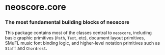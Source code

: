 # neoscore.core

### The most fundamental building blocks of neoscore

This package contains most of the classes central to `neoscore`, including basic graphic primitives (`Path`, `Text`, etc), document layout primitives, SMuFL music font binding logic, and higher-level notation primitives such as `Staff` and `Chordrest`.
